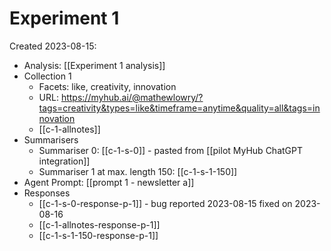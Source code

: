 # Experiment 1 

Created 2023-08-15:

* Analysis: [[Experiment 1 analysis]]
* Collection 1
	* Facets: like, creativity, innovation
	* URL: https://myhub.ai/@mathewlowry/?tags=creativity&types=like&timeframe=anytime&quality=all&tags=innovation
	* [[c-1-allnotes]]
* Summarisers 
	* Summariser 0: [[c-1-s-0]] - pasted from [[pilot MyHub ChatGPT integration]]
	* Summariser 1 at max. length 150: [[c-1-s-1-150]]
* Agent Prompt: [[prompt 1 - newsletter a]]
* Responses
	* [[c-1-s-0-response-p-1]] - bug reported 2023-08-15 fixed on 2023-08-16
	* [[c-1-allnotes-response-p-1]]
	*  [[c-1-s-1-150-response-p-1]]

